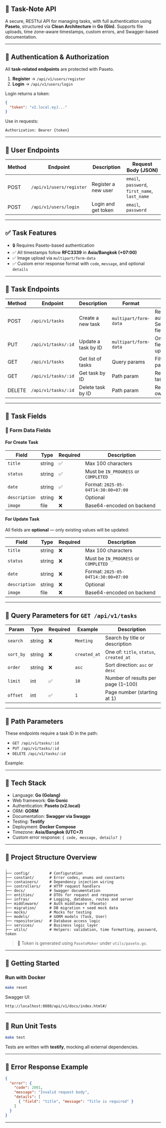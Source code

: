 ## 📝 Task-Note API

A secure, RESTful API for managing tasks, with full authentication using **Paseto**, structured via **Clean Architecture** in **Go (Gin)**. Supports file uploads, time zone–aware timestamps, custom errors, and Swagger-based documentation.

---

## 🔐 Authentication & Authorization

All **task-related endpoints** are protected with Paseto.

1. **Register** → `/api/v1/users/register`
2. **Login** → `/api/v1/users/login`

Login returns a token:

```json
{
  "token": "v2.local.eyJ..."
}
```

Use in requests:

```
Authorization: Bearer {token}
```

---

## 👤 User Endpoints

| Method | Endpoint                 | Description         | Request Body (JSON)                        |
|--------|--------------------------|---------------------|--------------------------------------------|
| POST   | `/api/v1/users/register` | Register a new user | `email`, `password`, `first_name`, `last_name` |
| POST   | `/api/v1/users/login`    | Login and get token | `email`, `password`                        |

---

## ✅ Task Features

* 🔒 Requires Paseto-based authentication
* ✅ All timestamps follow **RFC3339** in **Asia/Bangkok (+07:00)**
* ✅ Image upload via `multipart/form-data`
* ✅ Custom error response format with `code`, `message`, and optional `details`

---

## 📌 Task Endpoints

| Method | Endpoint            | Description          | Format                | Notes                                                         |
|--------|---------------------|----------------------|------------------------|---------------------------------------------------------------|
| POST   | `/api/v1/tasks`     | Create a new task     | `multipart/form-data` | Requires authentication. See form fields below               |
| PUT    | `/api/v1/tasks/:id` | Update a task by ID   | `multipart/form-data` | Only sends fields to update                                   |
| GET    | `/api/v1/tasks`     | Get list of tasks     | Query params          | Filterable & paginated                                        |
| GET    | `/api/v1/tasks/:id` | Get task by ID        | Path param            | Returns full task object                                      |
| DELETE | `/api/v1/tasks/:id` | Delete task by ID     | Path param            | Requires task ownership                                       |

---

## 🧾 Task Fields

### 🔸 Form Data Fields

#### For **Create** Task

| Field         | Type   | Required | Description                          |
|---------------|--------|----------|--------------------------------------|
| `title`       | string | ✅        | Max 100 characters                   |
| `status`      | string | ✅        | Must be `IN_PROGRESS` or `COMPLETED` |
| `date`        | string | ✅        | Format: `2025-05-04T14:30:00+07:00`  |
| `description` | string | ❌        | Optional                             |
| `image`       | file   | ❌        | Base64-encoded on backend            |

#### For **Update** Task

All fields are **optional** — only existing values will be updated:

| Field         | Type   | Required | Description                          |
|---------------|--------|----------|--------------------------------------|
| `title`       | string | ❌        | Max 100 characters                   |
| `status`      | string | ❌        | Must be `IN_PROGRESS` or `COMPLETED` |
| `date`        | string | ❌        | Format: `2025-05-04T14:30:00+07:00`  |
| `description` | string | ❌        | Optional                             |
| `image`       | file   | ❌        | Base64-encoded on backend            |

---

## 🔎 Query Parameters for `GET /api/v1/tasks`

| Param     | Type   | Required | Example      | Description                            |
|-----------|--------|----------|--------------|----------------------------------------|
| `search`  | string | ❌        | `Meeting`    | Search by title or description         |
| `sort_by` | string | ❌        | `created_at` | One of: `title`, `status`, `created_at` |
| `order`   | string | ❌        | `asc`        | Sort direction: `asc` or `desc`        |
| `limit`   | int    | ✅        | `10`         | Number of results per page (1–100)     |
| `offset`  | int    | ✅        | `1`          | Page number (starting at 1)            |

---

## 🔗 Path Parameters

These endpoints require a task ID in the path:

- `GET /api/v1/tasks/:id`
- `PUT /api/v1/tasks/:id`
- `DELETE /api/v1/tasks/:id`

Example:

---

## 🧱 Tech Stack

* Language: **Go (Golang)**
* Web framework: **Gin Gonic**
* Authentication: **Paseto (v2.local)**
* ORM: **GORM**
* Documentation: **Swagger via Swaggo**
* Testing: **Testify**
* Deployment: **Docker Compose**
* Timezone: **Asia/Bangkok (UTC+7)**
* Custom error response: `{ code, message, details? }`

---

## 📁 Project Structure Overview

```
.
├── config/         # Configuration
├── constant/       # Error codes, enums and constants
├── containers/     # Dependency injection wiring
├── controllers/    # HTTP request handlers
├── docs/           # Swagger documentation
├── entities/       # DTOs for request and response
├── infras/         # Logging, database, routes and server
├── middleware/     # Auth middleware (Paseto)
├── migration/      # DB migration + seed mock data
├── mocks/          # Mocks for testing
├── models/         # GORM models (Task, User)
├── repositories/   # Database access logic
├── services/       # Business logic layer
├── utils/          # Helpers: validation, time formatting, password, token
```

> 🔐 Token is generated using `PasetoMaker` under `utils/paseto.go`.

---

## 🚀 Getting Started

### Run with Docker

```bash
make reset
```

Swagger UI:

```
http://localhost:8080/api/v1/docs/index.html#/
```

---

## 🧪 Run Unit Tests

```bash
make test
```

Tests are written with **testify**, mocking all external dependencies.

---

## 🧾 Error Response Example

```json
{
  "error": {
    "code": 2001,
    "message": "Invalid request body",
    "details": [
      { "field": "title", "message": "Title is required" }
    ]
  }
}
```

---
